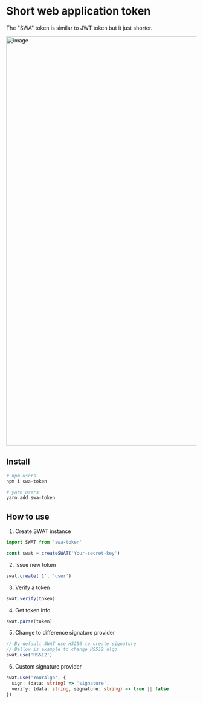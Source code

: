 # Short web application token
The "SWA" token is similar to JWT token but it just shorter.

<img width="1083" alt="image" src="https://user-images.githubusercontent.com/41188285/164160359-cbdb789d-2f31-497e-95e6-83385a772c83.png">


## Install

```bash
# npm users
npm i swa-token

# yarn users
yarn add swa-token
```
## How to use

1. Create SWAT instance

```ts
import SWAT from 'swa-token'

const swat = createSWAT('Your-secret-key')
```

2. Issue new token

```ts
swat.create('1', 'user')
```

3. Verify a token

```ts
swat.verify(token)
```

4. Get token info

```ts
swat.parse(token)
```

5. Change to difference signature provider

```ts
// By default SWAT use HS256 to create signature
// Bellow is example to change HS512 algo
swat.use('HS512')
```

6. Custom signature provider

```ts
swat.use('YourAlgo', {
  sign: (data: string) => 'signature',
  verify: (data: string, signature: string) => true || false
})
```
